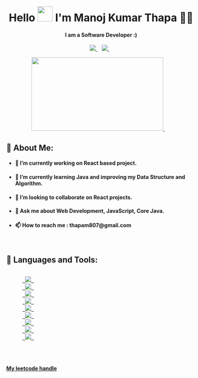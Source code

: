 <h1 align="center">
  Hello  <a target="_blank">
    <img src="https://github.com/JayantGoel001/JayantGoel001/blob/master/GIF/Hi.gif" width="40px" />
  </a> I'm Manoj Kumar Thapa 👨‍💻
</h1>
<h4 align ="center">I am a Software Developer :) </h4>
<p align="center">
  <a href="https://www.linkedin.com/in/manoj-kumar-thapa-7595a5168" rel="noopener noreferrer">
    <img src="https://img.shields.io/badge/LinkedIn-0077B5?style=for-the-badge&logo=linkedin&logoColor=white" />
  </a>&nbsp;&nbsp;
  <a href="https://codes4real.netlify.app" target="_blank">
    <img src="https://img.shields.io/badge/Blogger-D852C0?style=for-the-badge&logo=blogger&logoColor=white" />        
  </a>&nbsp;&nbsp;
</p>

<p align="center">
  <a href="https://github.com/Manoj-Thapa">
    <img height="195px" width="350" src="https://github-readme-stats.vercel.app/api/top-langs/?username=Manoj-Thapa&text_color=FFFFFF&bg_color=000000&title_color=94b4a4&langs_count=15&layout=compact&hide_border=false" />
  </a>&nbsp;&nbsp;&nbsp;&nbsp;
</p>

## 🎯 About Me:

- <h4> 🔭 I’m currently working on React based project. </h4>
  
- <h4> 🌱 I’m currently learning Java and improving my Data Structure and Algorithm. </h4>
  
- <h4> 👯 I’m looking to collaborate on React projects. </h4>

- <h4> 💬 Ask me about Web Development, JavaScript, Core Java. </h4> 

- <h4> 📫 How to reach me : thapam807@gmail.com </h4>

<br />

## 🚀 Languages and Tools:

<p> 
  <code >
      <a href="https://www.python.org" target="_blank"> <img src="https://img.icons8.com/color/48/000000/python.png"/> </a>
      <a href="https://developer.mozilla.org/en-US/docs/Web/JavaScript" target="_blank"> <img src="https://img.icons8.com/color/48/000000/javascript.png"/> </a>
      <a href="https://www.w3.org/html/" target="_blank"> <img src="https://img.icons8.com/color/48/000000/html-5.png"/> </a>
      <a href="https://www.w3schools.com/css/" target="_blank"> <img src="https://img.icons8.com/color/48/000000/css3.png"/> </a>
      <a href="https://getbootstrap.com" target="_blank"> <img src="https://img.icons8.com/color/48/000000/bootstrap.png"/> </a>
      <a style="padding-right:8px;" href="https://nodejs.org" target="_blank"> <img src="https://img.icons8.com/color/48/000000/nodejs.png"/> </a>
      <a style="padding-right:8px;" href="https://docs.mongodb.com/manual/" target="_blank"> <img src="https://img.icons8.com/color/48/000000/mongodb.png"/> </a>
      <a style="padding-right:8px;" href="https://code.visualstudio.com/" target="_blank"> <img src="https://img.icons8.com/fluency/48/000000/visual-studio-code-2019.png"/> </a>
      <a href="https://git-scm.com/" target="_blank"> <img src="https://img.icons8.com/color/48/000000/git.png"/> </a>
  </code>
</p>

<br />

<h4><a href="https://leetcode.com/Manoj-Thapa"> My leetcode handle</a></h4>
